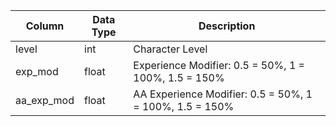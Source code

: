 | Column     | Data Type | Description                                             |
| ---------- | --------- | ------------------------------------------------------- |
| level      | int       | Character Level                                         |
| exp_mod    | float     | Experience Modifier: 0.5 = 50%, 1 = 100%, 1.5 = 150%    |
| aa_exp_mod | float     | AA Experience Modifier: 0.5 = 50%, 1 = 100%, 1.5 = 150% |